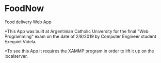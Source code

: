# FoodNow
Food delivery Web App

*This App was built at Argentinian Catholic University for the final "Web Programming" exam on the date of 2/8/2019 by Computer Engineer student Exequiel Videla.

*To see this App it requires the XAMMP program in order to lift it up on the localserver.
